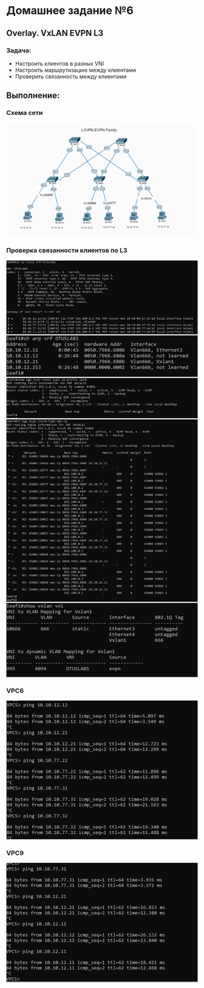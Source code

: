 # Домашнее задание №6

## Overlay. VxLAN EVPN L3

### Задача:

- Настроить клиентов в разных VNI
- Настроить маршрутизацию между клиентами 
- Проверить связанность между клиентами

## Выполнение:

### Схема сети
![](https://github.com/maximchekalov/otuslabs/blob/main/laba6/EVPN%20L3VPN%20topo.PNG)

### Проверка связанности клиентов по L3
![](https://github.com/maximchekalov/otuslabs/blob/main/laba6/leaf1%20vrf.PNG)
![](https://github.com/maximchekalov/otuslabs/blob/main/laba6/leaf1%20arp.PNG)
![](https://github.com/maximchekalov/otuslabs/blob/main/laba6/leaf1%20ip%20prefix.PNG)
![](https://github.com/maximchekalov/otuslabs/blob/main/laba6/leaf1%20mac-ip.PNG)
![](https://github.com/maximchekalov/otuslabs/blob/main/laba6/leaf1%20vxlanvni.PNG)

### VPC6 
![](https://github.com/maximchekalov/otuslabs/blob/main/laba6/vpc6.PNG)
### VPC9
![](https://github.com/maximchekalov/otuslabs/blob/main/laba6/vpc9.PNG)

